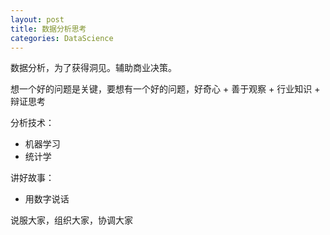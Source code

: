 ```yaml
---
layout: post
title: 数据分析思考
categories: DataScience
---
```


数据分析，为了获得洞见。辅助商业决策。

想一个好的问题是关键，要想有一个好的问题，好奇心 + 善于观察 + 行业知识 + 辩证思考

分析技术：
- 机器学习
- 统计学

讲好故事：
<Storytelling with data>
- 用数字说话

说服大家，组织大家，协调大家